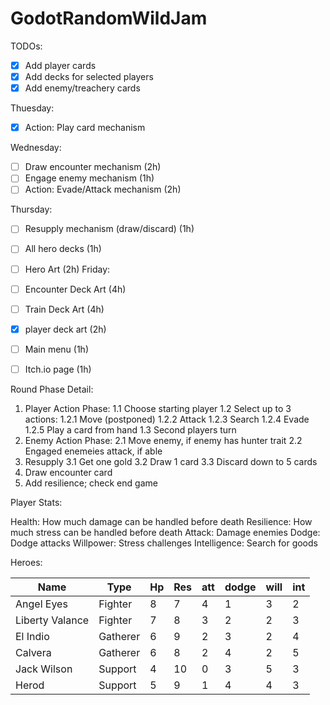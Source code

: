 # GodotRandomWildJam


TODOs:

- [x] Add player cards
- [x] Add decks for selected players
- [x] Add enemy/treachery cards

Thuesday:
- [x] Action: Play card mechanism

  
Wednesday:
- [ ] Draw encounter mechanism (2h)
- [ ] Engage enemy mechanism (1h)
- [ ] Action: Evade/Attack mechanism (2h)

Thursday:
- [ ] Resupply mechanism (draw/discard) (1h)
- [ ] All hero decks (1h)
- [ ] Hero Art (2h)
Friday:
- [ ] Encounter Deck Art (4h)
- [ ] Train Deck Art (4h)
- [x] player deck art (2h)
- [ ] Main menu (1h)
- [ ] Itch.io page (1h)


Round Phase Detail:


1. Player Action Phase:
  1.1 Choose starting player
  1.2 Select up to 3 actions:
    1.2.1 Move (postponed)
    1.2.2 Attack
    1.2.3 Search
    1.2.4 Evade
    1.2.5 Play a card from hand
  1.3 Second players turn
1. Enemy Action Phase:
  2.1 Move enemy, if enemy has hunter trait
  2.2 Engaged enemeies attack, if able
1. Resupply
  3.1 Get one gold
  3.2 Draw 1 card
  3.3 Discard down to 5 cards
1. Draw encounter card
2. Add resilience; check end game


Player Stats:

Health: How much damage can be handled before death
Resilience: How much stress can be handled before death
Attack: Damage enemies
Dodge: Dodge attacks
Willpower: Stress challenges
Intelligence: Search for goods


Heroes:

| Name            | Type     | Hp  | Res | att | dodge | will | int |
| --------------- | -------- | --- | --- | --- | ----- | ---- | --- |
| Angel Eyes      | Fighter  | 8   | 7   | 4   | 1     | 3    | 2   |
| Liberty Valance | Fighter  | 7   | 8   | 3   | 2     | 2    | 3   |
| El Indio        | Gatherer | 6   | 9   | 2   | 3     | 2    | 4   |
| Calvera         | Gatherer | 6   | 8   | 2   | 4     | 2    | 5   |
| Jack Wilson     | Support  | 4   | 10  | 0   | 3     | 5    | 3   |
| Herod           | Support  | 5   | 9   | 1   | 4     | 4    | 3   |

